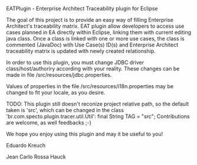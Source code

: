 EATPlugin - Enterprise Architect Traceability plugin for Eclipse

The goal of this project is to provide an easy way of filling Enterprise Architect's traceability matrix.
EAT plugin allow developers to access use cases planned in EA directly within Eclipse, linking them with current editing java class.
Once a class is linked with one or more use cases, the class is commented (JavaDoc) with Use Case(s) ID(s) and Enterprise Architect traceability matrix is updated with newly created relationship.

In order to use this plugin, you must change JDBC driver class/host/authoriry according with your reality.
These changes can be made in file /src/resources/jdbc.properties.

Values of properties in the file /src/resources/i18n.properties may be changed to fit your locale, as you desire.

TODO: This plugin still doesn't reconize project relative path, so the default taken is 'src', which can be changed in the class 'br.com.specto.plugin.tracer.util.Util': final String TAG = "src";
Contributions are welcome, as well feedbacks ;-)

We hope you enjoy using this plugin and may it be useful to you!

Eduardo Kreuch

Jean Carlo Rossa Hauck
